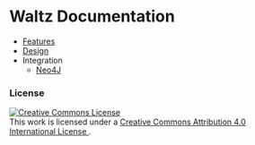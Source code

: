 # Waltz Documentation

- [Features](features/README.md)
- [Design](design)
- Integration
  - [Neo4J](integration/neo4j)

### License 

<a rel="license" href="http://creativecommons.org/licenses/by/4.0/">
    <img alt="Creative Commons License" style="border-width:0" src="https://i.creativecommons.org/l/by/4.0/88x31.png" />
</a>
<br/>
This work is licensed under a 
<a rel="license" href="http://creativecommons.org/licenses/by/4.0/">
    Creative Commons Attribution 4.0 International License
</a>.
